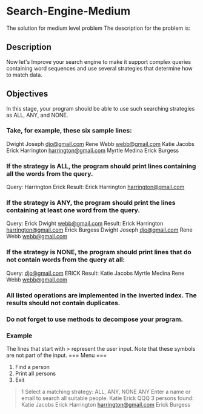 # Search-Engine-Medium
The solution for medium level problem
The description for the problem is:
## Description
Now let's Improve your search engine to make it support complex queries containing word sequences and use several strategies that determine how to match data.
## Objectives
In this stage, your program should be able to use such searching strategies as ALL, ANY, and NONE.
### Take, for example, these six sample lines:
Dwight Joseph djo@gmail.com
Rene Webb webb@gmail.com
Katie Jacobs
Erick Harrington harrington@gmail.com
Myrtle Medina
Erick Burgess
### If the strategy is ALL, the program should print lines containing all the words from the query.
Query:
Harrington Erick
Result:
Erick Harrington harrington@gmail.com
### If the strategy is ANY, the program should print the lines containing at least one word from the query.
Query:
Erick Dwight webb@gmail.com
Result:
Erick Harrington harrington@gmail.com
Erick Burgess
Dwight Joseph djo@gmail.com
Rene Webb webb@gmail.com
### If the strategy is NONE, the program should print lines that do not contain words from the query at all:
Query:
djo@gmail.com ERICK
Result:
Katie Jacobs
Myrtle Medina
Rene Webb webb@gmail.com
### All listed operations are implemented in the inverted index. The results should not contain duplicates.
### Do not forget to use methods to decompose your program.
### Example
The lines that start with > represent the user input. Note that these symbols are not part of the input.
=== Menu ===
1. Find a person
2. Print all persons
0. Exit
> 1
Select a matching strategy: ALL, ANY, NONE
> ANY
Enter a name or email to search all suitable people.
> Katie Erick QQQ
3 persons found:
Katie Jacobs
Erick Harrington harrington@gmail.com
Erick Burgess
